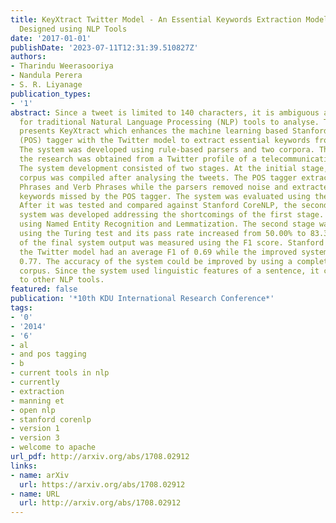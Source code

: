 ```yaml
---
title: KeyXtract Twitter Model - An Essential Keywords Extraction Model for Twitter
  Designed using NLP Tools
date: '2017-01-01'
publishDate: '2023-07-11T12:31:39.510827Z'
authors:
- Tharindu Weerasooriya
- Nandula Perera
- S. R. Liyanage
publication_types:
- '1'
abstract: Since a tweet is limited to 140 characters, it is ambiguous and difficult
  for traditional Natural Language Processing (NLP) tools to analyse. This research
  presents KeyXtract which enhances the machine learning based Stanford CoreNLP Part-of-Speech
  (POS) tagger with the Twitter model to extract essential keywords from a tweet.
  The system was developed using rule-based parsers and two corpora. The data for
  the research was obtained from a Twitter profile of a telecommunication company.
  The system development consisted of two stages. At the initial stage, a domain specific
  corpus was compiled after analysing the tweets. The POS tagger extracted the Noun
  Phrases and Verb Phrases while the parsers removed noise and extracted any other
  keywords missed by the POS tagger. The system was evaluated using the Turing Test.
  After it was tested and compared against Stanford CoreNLP, the second stage of the
  system was developed addressing the shortcomings of the first stage. It was enhanced
  using Named Entity Recognition and Lemmatization. The second stage was also tested
  using the Turing test and its pass rate increased from 50.00% to 83.33%. The performance
  of the final system output was measured using the F1 score. Stanford CoreNLP with
  the Twitter model had an average F1 of 0.69 while the improved system had a F1 of
  0.77. The accuracy of the system could be improved by using a complete domain specific
  corpus. Since the system used linguistic features of a sentence, it could be applied
  to other NLP tools.
featured: false
publication: '*10th KDU International Research Conference*'
tags:
- '0'
- '2014'
- '6'
- al
- and pos tagging
- b
- current tools in nlp
- currently
- extraction
- manning et
- open nlp
- stanford corenlp
- version 1
- version 3
- welcome to apache
url_pdf: http://arxiv.org/abs/1708.02912
links:
- name: arXiv
  url: https://arxiv.org/abs/1708.02912
- name: URL
  url: http://arxiv.org/abs/1708.02912
---
```


